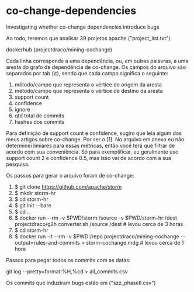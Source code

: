 # co-change-dependencies
Investigating whether co-change dependencies introduce bugs 

Ao todo, teremos que analisar 39 projetos apache ("project_list.txt")

dockerhub (projectdraco/mining-cochange)

Cada linha corresponde a uma dependência, ou, em outras palavras, a uma aresta do grafo de dependência de co-change. Os campos do arquivo são separados por tab (\t), sendo que cada campo significa o seguinte:

1.  método/campo que representa o vértice de origem da aresta
2.  método/campo que representa o vértice de destino da aresta
3.  support count
4.  confidence
5.  ignore
6.  qtd total de commits
7.  hashes dos commits

Para definição de support count e confidence, sugiro que leia algum dos meus artigos sobre co-change. Por ser o [1]. No arquivo em anexo eu não determinei limiares para essas métricas, então você terá que filtrar de acordo com sua conveniência. Só para exemplificar, eu geralmente uso support count 2 e confidence 0.5, mas isso vai de acordo com a sua pesquisa.

Os passos  para gerar o arquivo foram de co-change:

1.  $ git clone https://github.com/apache/storm  
2.  $ mkdir storm-hr  
3.  $ cd storm-hr   
4.  $ git init --bare  
5.  $ cd ..   
6.  $ docker run --rm -v $PWD/storm:/source -v $PWD/storm-hr:/dest projectdraco/g2h converter.sh /source /dest  # levou cerca de 3 horas
7.  $ cd storm-hr 
8.  $ docker run -it --rm -v $PWD:/repo projectdraco/mining-cochange --output=rules-and-commits > storm-cochange.mdg # levou cerca de 1       hora 

Passos para pegar todos os commits com as datas:

git log --pretty=format:%H,%cd  >  all_commits.csv

Os commits que induziram bugs estão em ("szz_phaseII.csv")
